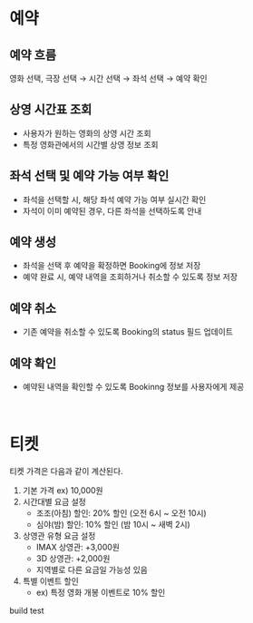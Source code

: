 # 예약
## 예약 흐름
영화 선택, 극장 선택 → 시간 선택 → 좌석 선택 → 예약 확인

## 상영 시간표 조회
- 사용자가 원하는 영화의 상영 시간 조회
- 특정 영화관에서의 시간별 상영 정보 조회

## 좌석 선택 및 예약 가능 여부 확인
- 좌석을 선택할 시, 해당 좌석 예약 가능 여부 실시간 확인
- 자석이 이미 예약된 경우, 다른 좌석을 선택하도록 안내

## 예약 생성
- 좌석을 선택 후 예약을 확정하면 Booking에 정보 저장
- 예약 완료 시, 예약 내역을 조회하거나 취소할 수 있도록 정보 저장

## 예약 취소
- 기존 예약을 취소할 수 있도록 Booking의 status 필드 업데이트

## 예약 확인
- 예약된 내역을 확인할 수 있도록 Bookinng 정보를 사용자에게 제공
</br>

# 티켓
티켓 가격은 다음과 같이 계산된다.
1. 기본 가격 ex) 10,000원
2. 시간대별 요금 설정
   - 조조(아침) 할인: 20% 할인 (오전 6시 ~ 오전 10시)
   - 심야(밤) 할인: 10% 할인 (밤 10시 ~ 새벽 2시)
3. 상영관 유형 요금 설정
   - IMAX 상영관: +3,000원
   - 3D 상영관: +2,000원
   - 지역별로 다른 요금일 가능성 있음
4. 특별 이벤트 할인
   - ex) 특정 영화 개봉 이벤트로 10% 할인

build test